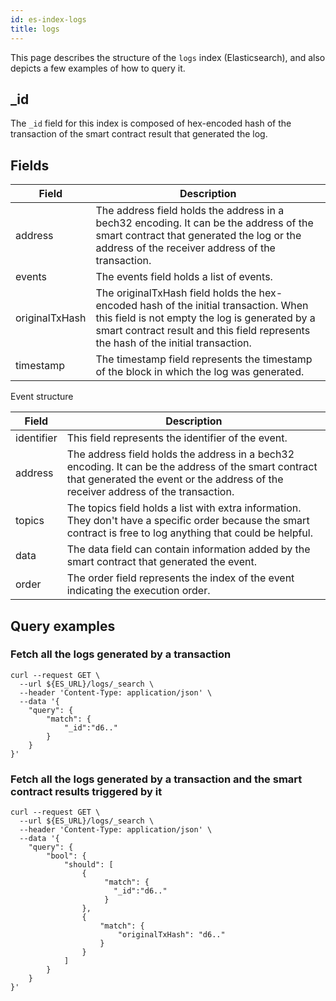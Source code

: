 ```yaml
---
id: es-index-logs
title: logs
---
```


[comment]: # (mx-abstract)

This page describes the structure of the `logs` index (Elasticsearch), and also depicts a few examples of how to query it.

[comment]: # (mx-context-auto)

## _id

The `_id` field for this index is composed of hex-encoded hash of the transaction of the smart contract result that generated the log.

[comment]: # (mx-context-auto)

## Fields

| Field          | Description                                                                                                                                                                                                                 |
|----------------|-----------------------------------------------------------------------------------------------------------------------------------------------------------------------------------------------------------------------------|
| address        | The address field holds the address in a bech32 encoding. It can be the address of the smart contract that generated the log or the address of the receiver address of the transaction.                                     |
| events         | The events field holds a list of events.                                                                                                                                                                                    |
| originalTxHash | The originalTxHash field holds the hex-encoded hash of the initial transaction. When this field is not empty the log is generated by a smart contract result and this field represents the hash of the initial transaction. |
| timestamp      | The timestamp field represents the timestamp of the block in which the log was generated.                                                                                                                                   |

Event structure 

| Field       | Description                                                                                                                                                                               |
|-------------|-------------------------------------------------------------------------------------------------------------------------------------------------------------------------------------------|
| identifier  | This field represents the identifier of the event.                                                                                                                                        |
| address     | The address field holds the address in a bech32 encoding. It can be the address of the smart contract that generated the event or the address of the receiver address of the transaction. |
| topics      | The topics field holds a list with extra information. They don't have a specific order because the smart contract is free to log anything that could be helpful.                          |
| data        | The data field can contain information added by the smart contract that generated the event.                                                                                              |
| order       | The order field represents the index of the event indicating the execution order.                                                                                                         |

[comment]: # (mx-context-auto)

## Query examples

[comment]: # (mx-context-auto)

### Fetch all the logs generated by a transaction

```
curl --request GET \
  --url ${ES_URL}/logs/_search \
  --header 'Content-Type: application/json' \
  --data '{
	"query": {
		"match": {
			"_id":"d6.."
		}
	}
}'
```

[comment]: # (mx-context-auto)

### Fetch all the logs generated by a transaction and the smart contract results triggered by it

```
curl --request GET \
  --url ${ES_URL}/logs/_search \
  --header 'Content-Type: application/json' \
  --data '{
	"query": {
		"bool": {
			"should": [
				{
				     "match": {
                       "_id":"d6.."
                     }
				},
				{
					"match": {
						"originalTxHash": "d6.."
					}
				}
			]
		}
	}
}'
```
